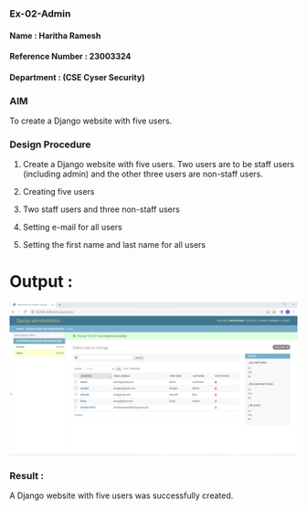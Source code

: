 ### Ex-02-Admin
#### Name : Haritha Ramesh
#### Reference Number : 23003324
#### Department : (CSE Cyser Security) 
### AIM
To create a Django website with five users. 
### Design Procedure
1. Create a Django website with five users. Two users are to be staff users (including admin) and the other three users are non-staff users.
2. Creating five users

3. Two staff users and three non-staff users

4. Setting e-mail for all users

5. Setting the first name and last name for all users
# Output :
![](./Screenshot%202023-10-20%20133521.png)
### Result :
A Django website with five users was successfully created.

